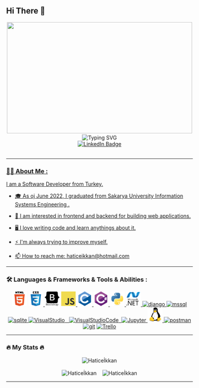 <!--
**Haticeikkan/Haticeikkan** is a ✨ _special_ ✨ repository because its `README.md` (this file) appears on your GitHub profile.
-->

<h2>
  Hi There 👋
</h2>

<div align="center">
  <img src="https://media.giphy.com/media/v1.Y2lkPTc5MGI3NjExaG51amZyZjVmdGNxeWV2d3Q2b2MwN2txZ2dmbjk3cTJqdmU3eXYycSZlcD12MV9pbnRlcm5hbF9naWZfYnlfaWQmY3Q9Zw/hpXdHPfFI5wTABdDx9/giphy.gif" width="500" height="300"/>
    <div id="header" align="center">
      <div id="badges">
        <img src="https://readme-typing-svg.herokuapp.com?font=Fira+Code&pause=1000&random=false&width=435&lines=My+Name+is+Hatice+%C4%B0KKAN++%F0%9F%91%8B+;Nice+to+see+you+%F0%9F%A7%A1" alt="Typing SVG" />
        <br>
        <a href="https://www.linkedin.com/in/Haticeikkan/">
        <img src="https://img.shields.io/badge/LinkedIn-blue?style=for-the-badge&logo=linkedin&logoColor=white" alt="LinkedIn Badge"/>
        <br>
        <img src="https://komarev.com/ghpvc/?username=Haticeikkan&style=flat-square&color=blue" alt=""/>
      </div>
    </div>
</div>

---

### :woman_technologist: About Me :
I am a Software Developer  from Turkey.

- 🎓 As oj June 2022, I graduated from Sakarya University Information Systems Engineering .

- :telescope: I am interested in frontend and backend for building web applications.

- 🖥️  I love writing code and learn anythings about it.

- :zap: I'm always trying to improve myself.

- :mailbox: How to reach me: [haticeikkan@hotmail.com](mailto:haticeikkan@hotmail.com)

---

### :hammer_and_wrench:  Languages & Frameworks & Tools & Abilities :
<div align="center">
  <a href="https://html.com" target="_blank" rel="noreferrer"><img src="https://raw.githubusercontent.com/devicons/devicon/master/icons/html5/html5-original-wordmark.svg" alt="html5" width="40" height="40"/></a> 
  <a href="https://www.w3schools.com/css/" target="_blank" rel="noreferrer"> <img src="https://raw.githubusercontent.com/devicons/devicon/master/icons/css3/css3-original-wordmark.svg" alt="css3" width="40" height="40"/> </a>
  <a href="https://getbootstrap.com" target="_blank" rel="noreferrer"> <img src="https://raw.githubusercontent.com/devicons/devicon/master/icons/bootstrap/bootstrap-plain-wordmark.svg" alt="bootstrap" width="40" height="40"/></a>  
  <a href="https://developer.mozilla.org/en-US/docs/Web/JavaScript" target="_blank" rel="noreferrer"> <img src="https://raw.githubusercontent.com/devicons/devicon/master/icons/javascript/javascript-original.svg" alt="javascript" width="40" height="40"/> </a>
  <a href="https://www.cprogramming.com/" target="_blank" rel="noreferrer"> <img src="https://raw.githubusercontent.com/devicons/devicon/master/icons/c/c-original.svg" alt="c" width="40" height="40"/> </a> 
  <a href="https://www.w3schools.com/cs/" target="_blank" rel="noreferrer"> <img src="https://raw.githubusercontent.com/devicons/devicon/master/icons/csharp/csharp-original.svg" alt="csharp" width="40" height="40"/> </a> 
  <a href="https://www.python.org" target="_blank" rel="noreferrer"> <img src="https://raw.githubusercontent.com/devicons/devicon/master/icons/python/python-original.svg" alt="python" width="40" height="40"/> </a> 
  <a href="https://www.w3schools.com/css/" target="_blank" rel="noreferrer"></a> <a href="https://dotnet.microsoft.com/" target="_blank" rel="noreferrer"> <img src="https://raw.githubusercontent.com/devicons/devicon/master/icons/dot-net/dot-net-original-wordmark.svg" alt="dotnet" width="40" height="40"/> </a>
  <a href="https://www.djangoproject.com/" target="_blank" rel="noreferrer"> <img src="https://cdn.worldvectorlogo.com/logos/django.svg" alt="django" width="40" height="40"/> </a> 
  <a href="https://www.microsoft.com/en-us/sql-server" target="_blank" rel="noreferrer"> <img src="https://www.svgrepo.com/show/303229/microsoft-sql-server-logo.svg" alt="mssql" width="40" height="40"/> </a> 
  <a href="https://www.sqlite.org/" target="_blank" rel="noreferrer"> <img src="https://www.vectorlogo.zone/logos/sqlite/sqlite-icon.svg" alt="sqlite" width="40" height="40"/> </a>
  <a href="https://visualstudio.microsoft.com/tr/" target="_blank" rel="noreferrer"><img src="https://logowik.com/content/uploads/images/6668-.webp" title="VisualStudio" alt="VisualStudio" width="50" height="40"/> &nbsp; </a> 
  <a href="https://code.visualstudio.com/" target="_blank" rel="noreferrer"> <img src="https://upload.vectorlogo.zone/logos/visualstudio_code/images/0aea25bb-27bb-427f-8d65-f999bf0cba67.svg" title="VisualStudioCode" alt="VisualStudioCode" width="40" height="40"/>&nbsp;  </a>
  <a href="https://jupyter.org/" target="_blank" rel="noreferrer"> <img src="https://www.vectorlogo.zone/logos/jupyter/jupyter-icon.svg" title="Jupyter" alt="Jupyter" width="40" height="40"/> </a> 
  <a href="https://www.linux.org/" target="_blank" rel="noreferrer"> <img src="https://raw.githubusercontent.com/devicons/devicon/master/icons/linux/linux-original.svg" alt="linux" width="40" height="40"/> </a> 
  <a href="https://postman.com" target="_blank" rel="noreferrer"> <img src="https://www.vectorlogo.zone/logos/getpostman/getpostman-icon.svg" alt="postman" width="40" height="40"/> </a> 
  <a href="https://git-scm.com/" target="_blank" rel="noreferrer"> <img src="https://www.vectorlogo.zone/logos/git-scm/git-scm-icon.svg" alt="git" width="40" height="40"/></a> 
  <a href="https://trello.com/tr" target="_blank" rel="noreferrer"> <img src="https://www.vectorlogo.zone/logos/trello/trello-icon.svg" title="Trello" alt="Trello" width="40" height="40"/> </a>
</div>

---

### :fire: My Stats :fire:
<div align="center">
  <img src="https://github-readme-stats.vercel.app/api/top-langs/?username=Haticeikkan&layout=compact&theme=vision-friendly-dark" alt="Haticeİkkan" />
</div>
<br>
<div align="center">
  <img src="http://github-readme-streak-stats.herokuapp.com?user=Haticeikkan&theme=dark&background=000000" alt="Haticeİkkan" /> &nbsp;&nbsp;
  <img src="https://github-readme-stats.vercel.app/api?username=Haticeikkan&show_icons=true&theme=radical" alt="Haticeİkkan" />
</div>

---
